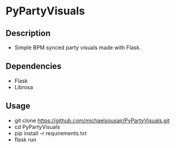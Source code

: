 # PyPartyVisuals

## Description
- Simple BPM synced party visuals made with Flask. 

## Dependencies
- Flask 
- Librosa

## Usage
- git clone https://github.com/michaelsousajr/PyPartyVisuals.git
- cd PyPartyVisuals
- pip install -r requirements.txt
- flask run

